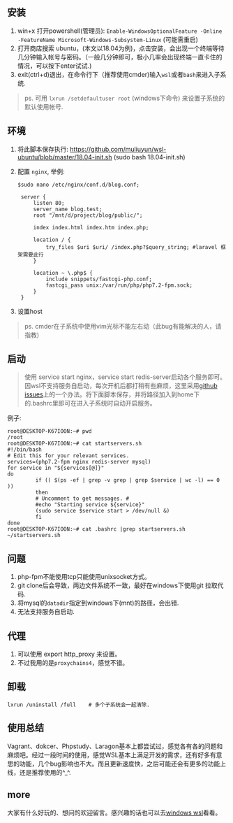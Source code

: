 ## 安装
1. win+x 打开powershell(管理员):
	`Enable-WindowsOptionalFeature -Online -FeatureName Microsoft-Windows-Subsystem-Linux`
	(可能需重启)
2. 打开商店搜索 ubuntu，(本文以18.04为例)，点击安装，会出现一个终端等待几分钟输入帐号与密码。（一般几分钟即可，极小几率会出现终端一直卡住的情况，可以按下enter试试.)
3. exit(ctrl+d)退出，在命令行下（推荐使用cmder)输入`wsl`或者`bash`来进入子系统.

>ps. 可用 `lxrun /setdefaultuser root` (windows下命令) 来设置子系统的默认使用帐号.

## 环境
1. 将此脚本保存执行: https://github.com/muliuyun/wsl-ubuntu/blob/master/18.04-init.sh (sudo bash 18.04-init.sh)
2. 配置 `nginx`, 举例:
	
	`$sudo nano /etc/nginx/conf.d/blog.conf;`
	
		server {
			listen 80;
			server_name blog.test;
			root "/mnt/d/project/blog/public/";

			index index.html index.htm index.php;

			location / {
				try_files $uri $uri/ /index.php?$query_string; #laravel 框架需要此行
			}

			location ~ \.php$ {
				include snippets/fastcgi-php.conf;
				fastcgi_pass unix:/var/run/php/php7.2-fpm.sock;
			}
		}
3. 设置host
>  ps. cmder在子系统中使用vim光标不能左右动（此bug有能解决的人，请指教)

## 启动
>使用 service start nginx，service start redis-server启动各个服务即可。
>因wsl不支持服务自启动，每次开机后都打稍有些麻烦，这里采用[github issues](https://github.com/Microsoft/WSL/issues/3318#issuecomment-399174194)上的一个办法。将下面脚本保存，并将路径加入到home下的.bashrc里即可在进入子系统时自动开启服务。
	
例子:

	root@DESKTOP-K67IOON:~# pwd
	/root
	root@DESKTOP-K67IOON:~# cat startservers.sh
	#!/bin/bash
	# Edit this for your relevant services.
	services=(php7.2-fpm nginx redis-server mysql)
	for service in "${services[@]}"
	do
			 if (( $(ps -ef | grep -v grep | grep $service | wc -l) == 0 ))
			 then
			 # Uncomment to get messages. #
			 #echo "Starting service ${service}"
			 (sudo service $service start > /dev/null &)
			 fi
	done
	root@DESKTOP-K67IOON:~# cat .bashrc |grep startservers.sh
	~/startservers.sh

## 问题
1. php-fpm不能使用tcp只能使用unixsocket方式。
2. git clone后会导致，两边文件系统不一致，最好在windows下使用git 拉取代码.
3. 将mysql的`datadir`指定到windows下(mnt)的路径，会出错.
4. 无法支持服务自启动.

## 代理
1. 可以使用 export http_proxy 来设置。
2. 不过我用的是`proxychains4`，感觉不错。

##  卸载
	lxrun /uninstall /full    # 多个子系统会一起清除.
## 使用总结
Vagrant、dokcer、Phpstudy、Laragon基本上都尝试过，感觉各有各的问题和麻烦吧。经过一段时间的使用，感觉WSL基本上满足开发的需求，还有好多有意思的功能，几个bug影响也不大。而且更新速度快，之后可能还会有更多的功能上线，还是推荐使用的^_^.

## more
大家有什么好玩的、想问的欢迎留言。感兴趣的话也可以去[windows wsl](https://docs.microsoft.com/zh-cn/windows/wsl/about)看看。


